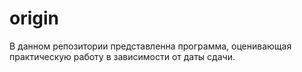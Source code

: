 # origin
В данном репозитории представленна программа, оценивающая практическую работу в зависимости от даты сдачи.
